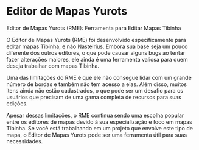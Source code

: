 # Editor de Mapas Yurots

Editor de Mapas Yurots (RME): Ferramenta para Editar Mapas Tibinha

O Editor de Mapas Yurots (RME) foi desenvolvido especificamente para editar mapas Tibinha, e não Nastelrius. Embora sua base seja um pouco diferente dos outros editores, o que pode causar alguns bugs ao tentar fazer alterações maiores, ele ainda é uma ferramenta valiosa para quem deseja trabalhar com mapas Tibinha.

Uma das limitações do RME é que ele não consegue lidar com um grande número de bordas e também não tem acesso a elas. Além disso, muitos itens ainda não estão cadastrados, o que pode ser um desafio para os usuários que precisam de uma gama completa de recursos para suas edições.

Apesar dessas limitações, o RME continua sendo uma escolha popular entre os editores de mapas devido à sua especialização e foco em mapas Tibinha. Se você está trabalhando em um projeto que envolve este tipo de mapa, o Editor de Mapas Yurots pode ser uma ferramenta útil para suas necessidades.
